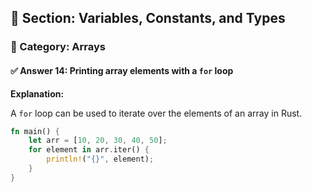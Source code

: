 ## 📘 Section: Variables, Constants, and Types  
### 🔹 Category: Arrays  
#### ✅ Answer 14: Printing array elements with a `for` loop

**Explanation:**

A `for` loop can be used to iterate over the elements of an array in Rust.

```rust
fn main() {
    let arr = [10, 20, 30, 40, 50];
    for element in arr.iter() {
        println!("{}", element);
    }
}
```

